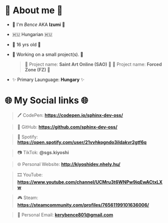 # 🌠 About me 🌠

-  👋 I'm *Bence* AKA **Izumi** 👋
-  🇭🇺 Hungarian 🇭🇺
- 🎂 16 yrs old 🎂
- 🚧 Working on a small project(s). 🚧
     > 🚧 Project name: **Saint Art Online (SAO)** 🚧
     > 🚧 Project name: **Forced Zone (FZ)** 🚧

- ✨ Primary Launguage: **Hungary** ✨

# 🌐 My Social links 🌐

> 🖊️ CodePen: **https://codepen.io/sphinx-dev-oss/**

> 🐙 GitHub: **https://github.com/sphinx-dev-oss/**

> 🎵 Spotify: **https://open.spotify.com/user/21vvhkogndo3ildakvr2gtf6q**

> 📷 TikTok: **@sgs.kiyoshi**

> 🌐 Personal Website: **http://kiyoshidev.nhely.hu/**

> 🎞️ YouTube: **https://www.youtube.com/channel/UCMru3t6WNPw9iqEwACtxLXw**

> 🎮 Steam: **https://steamcommunity.com/profiles/76561199101636006/**

> 📧 Personal Email: **kerybence801@gmail.com**
